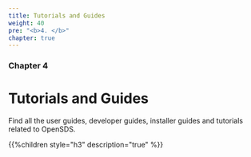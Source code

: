 ```yaml
---
title: Tutorials and Guides
weight: 40
pre: "<b>4. </b>"
chapter: true
---
```


### Chapter 4

# Tutorials and Guides  

Find all the user guides, developer guides, installer guides and tutorials related to OpenSDS.

{{%children style="h3" description="true" %}}  
